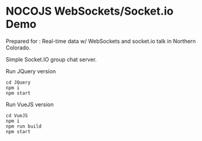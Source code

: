 # NOCOJS WebSockets/Socket.io Demo
Prepared for : Real-time data w/ WebSockets and socket.io talk in Northern Colorado.

Simple Socket.IO group chat server.

Run JQuery version
```
cd JQuery
npm i
npm start
```

Run VueJS version
```
cd VueJS
npm i
npm run build
npm start
```
